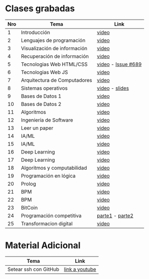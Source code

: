# Clases grabadas

| Nro | Tema | Link |
| --- | ---- | ---- |
| 1 | Introducción | [video](https://drive.google.com/file/d/1S9ggFeUP-b5uns46_C9ps_iD4nFblc41/view) |
| 2 | Lenguajes de programación | [video](https://drive.google.com/file/d/1VFHRPmtMAPdxrCota3R34LMbOpi3Nayh/view) |
| 3 | Visualización de información | [video](https://drive.google.com/file/d/1YCbVlVLZw6aUm1wpYkTtX4S_bMcGGNIZ/view) |
| 4 | Recuperación de información | [video](https://drive.google.com/file/d/1krFipOT5C9XS7AwAjN0zNw0VprH8yY3q/view?usp=sharing)|
| 5 | Tecnologias Web HTML/CSS | [video](https://drive.google.com/file/d/1poJEOCYXpvDvSugaOOUiveGj8B-s4N-D/view?usp=sharing)  -  [Issue #689](https://github.com/Exploratorio-DCC-PUC/Syllabus/issues/689)|
| 6 | Tecnologias Web JS  |[video](https://drive.google.com/file/d/16EMTxuwDQkRlnbXCxlNYxrhSiSmHPMz2/view?usp=sharing)|
| 7 | Arquitectura de Computadores|[video](https://drive.google.com/file/d/1-pSwnvoqsOkYRGTJhejutH9AGVBm-Tsr/view?usp=sharing)|
| 8 | Sistemas operativos |[video](https://drive.google.com/file/d/1nba-9XKHaAGIWwG0JvsShLRlnzRerjj_/view?usp=sharing)  -  [slides](http://iic2333.ing.puc.cl/slides/exploratorio-os.html#/)|
| 9 | Bases de Datos 1| [video](https://drive.google.com/file/d/1ERDoX4uhc7deYPnKgKmRC_SvsnO3AGS0/view?usp=sharing) |
| 10| Bases de Datos 2|[video](https://drive.google.com/file/d/17oFxnBjyoNKiQ9f3YMKp85-X-7c7RSWq/view?usp=sharing) |
| 11| Algoritmos |[video](https://drive.google.com/file/d/19dZ9laIxWMUEdgGwdDG34gxn2LQBCPpJ/view?usp=sharing)|
| 12| Ingeniería de Software | [video](https://drive.google.com/file/d/1xeo4WtBRU-x68zHtixJFkvBg7C1UUJtM/view?usp=sharing)|
| 13| Leer un paper | [video](https://drive.google.com/file/d/1e5MnxuPl-JOtmPAHjCs3FbHNdMvpeQnX/view?usp=sharing)|
| 14| IA/ML | [video](https://drive.google.com/file/d/1oysyR22IFwn0GKrXb6SKyzxTAPC7DAfg/view?usp=sharing)|
| 15| IA/ML | [video](https://drive.google.com/file/d/1NK686_AbXoPMTBqmEDg5ErJSFhbttAXt/view?usp=sharing)|
| 16| Deep Learning | [video](https://drive.google.com/file/d/17D-hXbgQh9PKebc7xE6qeKFcCt9RWeFc/view?usp=sharing)|
| 17| Deep Learning | [video](https://drive.google.com/file/d/17D-hXbgQh9PKebc7xE6qeKFcCt9RWeFc/view?usp=sharing)|
| 18| Algoritmos y computabilidad| [video](https://drive.google.com/file/d/17ckUSjrqIksKErIEvUpFV5yVRCnR2vnJ/view?usp=sharing)|
| 19| Programación en lógica| [video](https://drive.google.com/file/d/1XL7tV2rGW2mottT2i9P5Qy2ipSxZz7Vs/view?usp=sharing)|
| 20| Prolog | [video](https://cursos.canvas.uc.cl/courses/32403/files/4712129?module_item_id=992540)|
| 21| BPM| [video](https://drive.google.com/file/d/1AhFSYZguYLh5rEh2ScWvbeAJ8Tx6sMet/view?usp=sharing)|
| 22| BPM| [video](https://cursos.canvas.uc.cl/courses/32403/files/4712131?module_item_id=992542)|
| 23| BitCoin| [video](https://drive.google.com/file/d/1MfGEdO7ubpUQzzGSEQwYGR7_fm2TROWA/view?usp=sharing)|
| 24| Programación competitiva| [parte1](https://drive.google.com/file/d/1jjzaw3V29azDeXR0SjdChlJcXiBJhS2z/view?usp=sharing) - [parte2](https://drive.google.com/file/d/1l0CC94NBvsH99uxBZKXTlkiTysRzyEgR/view?usp=sharing)|
| 25| Transformacion digital| [video](https://drive.google.com/file/d/1Vc93wTJCF7mOE_wUcgrE0O6C8sXURfcy/view?usp=sharing)|

# Material Adicional

| Tema | Link |
| ------------- | ------------- |
| Setear ssh con GitHub | [link a youtube](https://www.youtube.com/watch?v=-cWJ7EQPuvc)|
